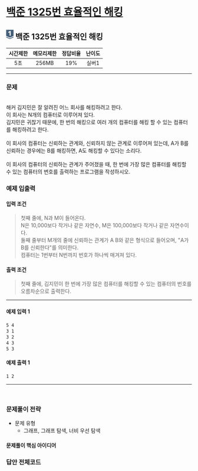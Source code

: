 
# [백준 1325번 효율적인 해킹](https://www.acmicpc.net/problem/1325)

## <img src="https://raw.githubusercontent.com/gudals-kim/Studyroom/0c61bf1ad9b6434ff624dbab4012654df8c92b01/codingtest/img/rank/silver_1.svg" width="20">  백준 1325번 효율적인 해킹  


| 시간제한 | 메모리제한 | 정답비율  | 난이도  | 
|:----:|:-----:|:-----:|:----:|
|  5초  | 256MB | 	19%  | 실버1  |

---

### 문제
  




<br> 해커 김지민은 잘 알려진 어느 회사를 해킹하려고 한다.
<br> 이 회사는 N개의 컴퓨터로 이루어져 있다.
<br> 김지민은 귀찮기 때문에, 한 번의 해킹으로 여러 개의 컴퓨터를 해킹 할 수 있는 컴퓨터를 해킹하려고 한다.
<br> 
<br> 이 회사의 컴퓨터는 신뢰하는 관계와, 신뢰하지 않는 관계로 이루어져 있는데, A가 B를 신뢰하는 경우에는 B를 해킹하면, A도 해킹할 수 있다는 소리다.
<br> 
<br> 이 회사의 컴퓨터의 신뢰하는 관계가 주어졌을 때, 한 번에 가장 많은 컴퓨터를 해킹할 수 있는 컴퓨터의 번호를 출력하는 프로그램을 작성하시오.

### 예제 입출력
   
#### 입력 조건
> 첫째 줄에, N과 M이 들어온다.<br>
> N은 10,000보다 작거나 같은 자연수, M은 100,000보다 작거나 같은 자연수이다.<br>
> 둘째 줄부터 M개의 줄에 신뢰하는 관계가 A B와 같은 형식으로 들어오며, "A가 B를 신뢰한다"를 의미한다.<br>
> 컴퓨터는 1번부터 N번까지 번호가 하나씩 매겨져 있다.<br>
#### 출력 조건
> 첫째 줄에, 김지민이 한 번에 가장 많은 컴퓨터를 해킹할 수 있는 컴퓨터의 번호를 오름차순으로 출력한다. <br>
---
#### 예제 입력 1
```
5 4
3 1
3 2
4 3
5 3
```
#### 예제 출력 1
```
1 2
```

---


<br>

### 문제풀이 전략
- 문제 유형
  - 그래프, 그래프 탐색, 너비 우선 탐색

#### 문제풀이 핵심 아이디어




### 답안 전체코드

```py

```
